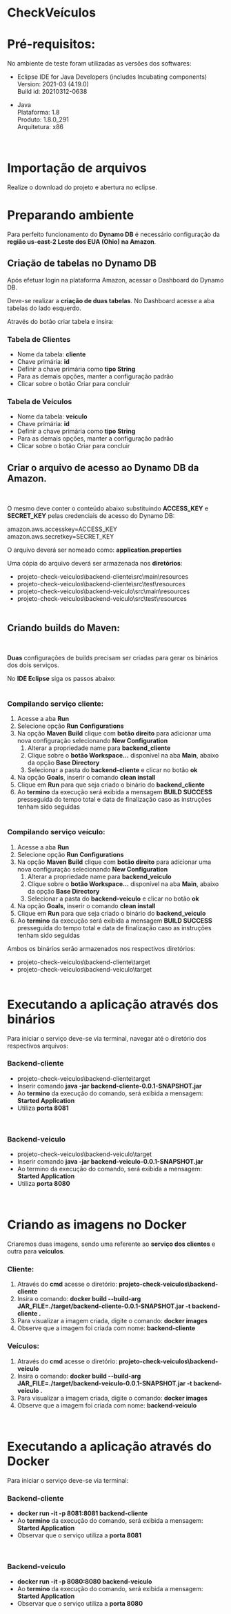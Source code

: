 # CheckVeículos

# Pré-requisitos: 

No ambiente de teste foram utilizadas as versões dos softwares:

- Eclipse IDE for Java Developers (includes Incubating components) <br>
Version: 2021-03 (4.19.0) <br>
Build id: 20210312-0638 <br>

-   Java <br>
Plataforma: 1.8 <br>
Produto: 1.8.0_291 <br>
Arquitetura: x86 <br>
<br>

# Importação de arquivos

Realize o download do projeto e abertura no eclipse.

# Preparando ambiente

Para perfeito funcionamento do **Dynamo DB** é necessário configuração da **região us-east-2    Leste dos EUA (Ohio) na Amazon**.
<br>

## Criação de tabelas no Dynamo DB

Após efetuar login na plataforma Amazon, acessar o Dashboard do Dynamo DB.

Deve-se realizar a **criação de duas tabelas**. No Dashboard acesse a aba tabelas do lado esquerdo.

Através do botão criar tabela e insira:

### **Tabela de Clientes**
- Nome da tabela: **cliente**
- Chave primária: **id**
- Definir a chave primária como **tipo String**
- Para as demais opções, manter a configuração padrão
- Clicar sobre o botão Criar para concluir

### **Tabela de Veículos**
- Nome da tabela: **veiculo**
- Chave primária: **id**
- Definir a chave primária como **tipo String**
- Para as demais opções, manter a configuração padrão
- Clicar sobre o botão Criar para concluir

## Criar o arquivo de acesso ao Dynamo DB da Amazon.
<br>

O mesmo deve conter o conteúdo abaixo substituindo **ACCESS_KEY** e **SECRET_KEY** pelas credenciais de acesso do Dynamo DB:

amazon.aws.accesskey=ACCESS_KEY <br>
amazon.aws.secretkey=SECRET_KEY

O arquivo deverá ser nomeado como: **application.properties**

Uma cópia do arquivo deverá ser armazenada nos **diretórios**:

- projeto-check-veiculos\backend-cliente\src\main\resources
- projeto-check-veiculos\backend-cliente\src\test\resources
- projeto-check-veiculos\backend-veiculo\src\main\resources
- projeto-check-veiculos\backend-veiculo\src\test\resources
<br><br>


## Criando builds do **Maven**:
<br>

**Duas** configurações de builds precisam ser criadas para gerar os binários dos dois serviços.

No **IDE Eclipse** siga os passos abaixo: <br><br>


### **Compilando serviço cliente:**
1. Acesse a aba **Run**
2. Selecione opção **Run Configurations**
3. Na opção **Maven Build** clique com **botão direito** para adicionar uma nova configuração selecionando **New Configuration**
   1. Alterar a propriedade name para **backend_cliente**
   2. Clique sobre o **botão Workspace...** disponível na aba **Main**, abaixo da opção **Base Directory**
   3. Selecionar a pasta do **backend-cliente** e clicar no botão **ok**
4. Na opção **Goals**, inserir o comando **clean install**
5. Clique em **Run** para que seja criado o binário do **backend_cliente**
6. Ao **termino** da execução será exibida a mensagem **BUILD SUCCESS** presseguida do tempo total e data de finalização caso as instruções tenham sido seguidas
<br><br>


### **Compilando serviço veículo:**
1. Acesse a aba **Run**
2. Selecione opção **Run Configurations**
3. Na opção **Maven Build** clique com **botão direito** para adicionar uma nova configuração selecionando **New Configuration**
   1. Alterar a propriedade name para **backend_veiculo**
   2. Clique sobre o **botão Workspace...** disponível na aba **Main**, abaixo da opção **Base Directory**
   3. Selecionar a pasta do **backend-veiculo** e clicar no botão **ok**
4. Na opção **Goals**, inserir o comando **clean install**
5. Clique em **Run** para que seja criado o binário do **backend_veiculo**
6. Ao **termino** da execução será exibida a mensagem **BUILD SUCCESS** presseguida do tempo total e data de finalização caso as instruções tenham sido seguidas

Ambos os binários serão armazenados nos respectivos diretórios:

- projeto-check-veiculos\backend-cliente\target
- projeto-check-veiculos\backend-veiculo\target
<br><br>

# Executando a aplicação através dos binários

Para iniciar o serviço deve-se via terminal, navegar até o diretório dos respectivos arquivos:

### **Backend-cliente**
- projeto-check-veiculos\backend-cliente\target
- Inserir comando **java -jar backend-cliente-0.0.1-SNAPSHOT.jar**
- Ao **termino** da execução do comando, será exibida a mensagem: **Started Application**
- Utiliza **porta 8081**

<br>

### **Backend-veiculo**
- projeto-check-veiculos\backend-veiculo\target
- Inserir comando **java -jar backend-veiculo-0.0.1-SNAPSHOT.jar**
- Ao termino da execução do comando, será exibida a mensagem: **Started Application**
- Utiliza **porta 8080**

<br>

# Criando as imagens no Docker

Criaremos duas imagens, sendo uma referente ao **serviço dos clientes** e outra para **veículos**. 

### **Cliente:**
1. Através do **cmd** acesse o diretório: **projeto-check-veiculos\backend-cliente**
2. Insira o comando: **docker build --build-arg JAR_FILE=./target/backend-cliente-0.0.1-SNAPSHOT.jar -t backend-cliente .**
3. Para visualizar a imagem criada, digite o comando: **docker images**
4. Observe que a imagem foi criada com nome: **backend-cliente**

### **Veículos:**
1. Através do **cmd** acesse o diretório: **projeto-check-veiculos\backend-veiculo**
2. Insira o comando: **docker build --build-arg JAR_FILE=./target/backend-veiculo-0.0.1-SNAPSHOT.jar -t backend-veiculo .**
3. Para visualizar a imagem criada, digite o comando: **docker images**
4. Observe que a imagem foi criada com nome: **backend-veiculo**

<br>

# Executando a aplicação através do Docker

Para iniciar o serviço deve-se via terminal:

### **Backend-cliente**
- **docker run -it -p 8081:8081 backend-cliente**
- Ao **termino** da execução do comando, será exibida a mensagem: **Started Application**
- Observar que o serviço utiliza a **porta 8081**

<br>

### **Backend-veiculo**
- **docker run -it -p 8080:8080 backend-veiculo**
- Ao **termino** da execução do comando, será exibida a mensagem: **Started Application**
- Observar que o serviço utiliza a **porta 8080**
